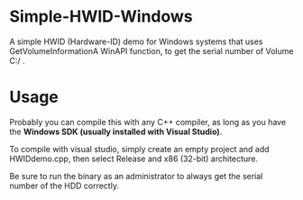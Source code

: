 # Simple-HWID-Windows
A simple HWID (Hardware-ID) demo for Windows systems that uses GetVolumeInformationA WinAPI function, to get the serial number of Volume C:/ .

# Usage
Probably you can compile this with any C++ compiler, as long as you have the **Windows SDK (usually installed with Visual Studio)**.


To compile with visual studio, simply create an empty project and add HWIDdemo.cpp, then select Release and x86 (32-bit) architecture.


Be sure to run the binary as an administrator to always get the serial number of the HDD correctly.

